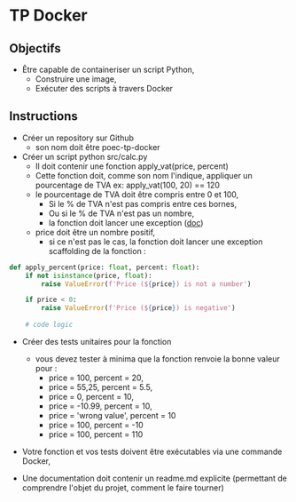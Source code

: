 # TP Docker

## Objectifs 
- Être capable de containeriser un script Python,
    - Construire une image,
    - Exécuter des scripts à travers Docker

## Instructions

- Créer un repository sur Github 
    - son nom doit être poec-tp-docker
- Créer un script python src/calc.py
    - Il doit contenir une fonction apply_vat(price, percent)
    - Cette fonction doit, comme son nom l'indique, appliquer un pourcentage de TVA
    ex: apply_vat(100, 20) == 120
    - le pourcentage de TVA doit être compris entre 0 et 100,
        - Si le % de TVA n'est pas compris entre ces bornes, 
        - Ou si le % de TVA n'est pas un nombre,
        - la fonction doit lancer une exception ([doc](https://docs.python.org/3/tutorial/errors.html))
    - price doit être un nombre positif,
        - si ce n'est pas le cas, la fonction doit lancer une exception
    scaffolding de la fonction : 
```python 
def apply_percent(price: float, percent: float):
    if not isinstance(price, float):
        raise ValueError(f'Price (${price}) is not a number')

    if price < 0:
        raise ValueError(f'Price (${price}) is negative')
    
    # code logic
```    
- Créer des tests unitaires pour la fonction
    - vous devez tester à minima que la fonction renvoie la bonne valeur pour :
        - price = 100, percent = 20,
        - price = 55,25, percent = 5.5,
        - price = 0, percent = 10,
        - price = -10.99, percent = 10,
        - price = 'wrong value', percent = 10
        - price = 100, percent = -10
        - price = 100, percent = 110

- Votre fonction et vos tests doivent être exécutables via une commande Docker,

- Une documentation doit contenir un readme.md explicite (permettant de comprendre l'objet du projet, comment le faire tourner)